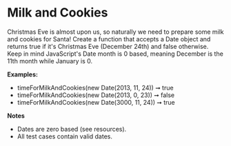 <h1>Milk and Cookies</h1> 

<p>Christmas Eve is almost upon us, so naturally we need to prepare some milk and cookies for Santa! Create a function that accepts a Date object and returns true if it's Christmas Eve (December 24th) and false otherwise. Keep in mind JavaScript's Date month is 0 based, meaning December is the 11th month while January is 0.</p>

<strong>Examples:</strong>

<ul>
<li>timeForMilkAndCookies(new Date(2013, 11, 24)) ➞ true </li>
<li>timeForMilkAndCookies(new Date(2013, 0, 23)) ➞ false</li>
<li>timeForMilkAndCookies(new Date(3000, 11, 24)) ➞ true</li>
</ul>

<strong>Notes</strong>
<ul>
<li>Dates are zero based (see resources).</li>
<li>All test cases contain valid dates.</li>
</ul>
